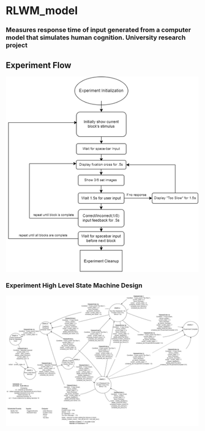 # RLWM_model

### Measures response time of input generated from a computer model that simulates human cognition. University research project

<h2>Experiment Flow</h2>

![Alt](Experiment_Flow.png)

<h3>Experiment High Level State Machine Design</h3>

![Alt](Experiment_HLFSM_v4_1.jpg)
